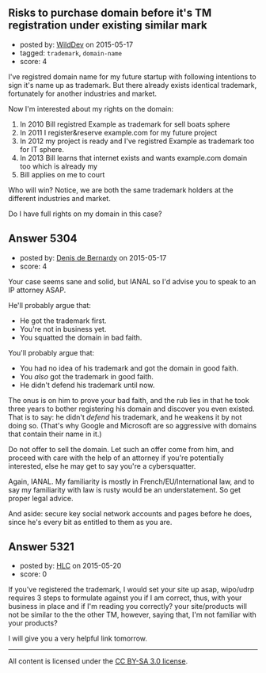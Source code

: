 ## Risks to purchase domain before it's TM registration under existing similar mark

- posted by: [WildDev](https://stackexchange.com/users/3620043/wilddev) on 2015-05-17
- tagged: `trademark`, `domain-name`
- score: 4

<p>I've registred domain name for my future startup with following intentions to sign it's name up as trademark. But there already exists identical trademark, fortunately for another industries and market.</p>

<p>Now I'm interested about my rights on the domain:</p>

<ol>
<li>In 2010 Bill registred Example as trademark for sell boats sphere</li>
<li>In 2011 I register&amp;reserve example.com for my future project</li>
<li>In 2012 my project is ready and I've registred Example as trademark too for IT sphere.</li>
<li>In 2013 Bill learns that internet exists and wants example.com domain too which is already my</li>
<li>Bill applies on me to court</li>
</ol>

<p>Who will win? Notice, we are both the same trademark holders at the different industries and market.</p>

<p>Do I have full rights on my domain in this case?</p>



## Answer 5304

- posted by: [Denis de Bernardy](https://stackexchange.com/users/182468/denis-de-bernardy) on 2015-05-17
- score: 4

<p>Your case seems sane and solid, but IANAL so I'd advise you to speak to an IP attorney ASAP.</p>

<p>He'll probably argue that:</p>

<ul>
<li>He got the trademark first.</li>
<li>You're not in business yet.</li>
<li>You squatted the domain in bad faith.</li>
</ul>

<p>You'll probably argue that:</p>

<ul>
<li>You had no idea of his trademark and got the domain in good faith.</li>
<li>You <em>also</em> got the trademark in good faith.</li>
<li>He didn't defend his trademark until now.</li>
</ul>

<p>The onus is on him to prove your bad faith, and the rub lies in that he took three years to bother registering his domain and discover you even existed. That is to say: he didn't <em>defend</em> his trademark, and he weakens it by not doing so. (That's why Google and Microsoft are so aggressive with domains that contain their name in it.)</p>

<p>Do not offer to sell the domain. Let such an offer come from him, and proceed with care with the help of an attorney if you're potentially interested, else he may get to say you're a cybersquatter.</p>

<p>Again, IANAL. My familiarity is mostly in French/EU/International law, and to say my familiarity with law is rusty would be an understatement. So get proper legal advice.</p>

<p>And aside: secure key social network accounts and pages before he does, since he's every bit as entitled to them as you are.</p>



## Answer 5321

- posted by: [HLC](https://stackexchange.com/users/6237396/hlc) on 2015-05-20
- score: 0

<p>If you've registered the trademark, I would set your site up asap, wipo/udrp requires 3 steps to formulate against you if I am correct, thus, with your business in place and if I'm reading you correctly? your site/products will not be similar to the the other TM, however, saying that, I'm not familiar with your products? </p>

<p>I will give you a very helpful link tomorrow.</p>




---

All content is licensed under the [CC BY-SA 3.0 license](https://creativecommons.org/licenses/by-sa/3.0/).
